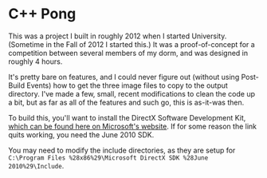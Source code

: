 C++ Pong
===

This was a project I built in roughly 2012 when I started University. (Sometime in the Fall of 2012 I started this.) It was a proof-of-concept for a competition between several members of my dorm, and was designed in roughly 4 hours.

It's pretty bare on features, and I could never figure out (without using Post-Build Events) how to get the three image files to copy to the output directory. I've made a few, small, recent modifications to clean the code up a bit, but as far as all of the features and such go, this is as-it-was then.

To build this, you'll want to install the DirectX Software Development Kit, [which can be found here on Microsoft's website](https://www.microsoft.com/en-us/download/details.aspx?id=6812). If for some reason the link quits working, you need the June 2010 SDK.

You may need to modify the include directories, as they are setup for `C:\Program Files %28x86%29\Microsoft DirectX SDK %28June 2010%29\Include`.
